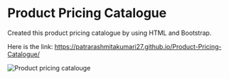 # Product Pricing Catalogue
Created this product pricing catalogue by using HTML and Bootstrap.

Here is the link: https://patrarashmitakumari27.github.io/Product-Pricing-Catalogue/ 

![Product pricing catalouge](https://github.com/Patrarashmitakumari27/Product-Pricing-Catalogue/assets/158138312/7ca4f648-a63f-4922-b5d3-85cac583cad8)

